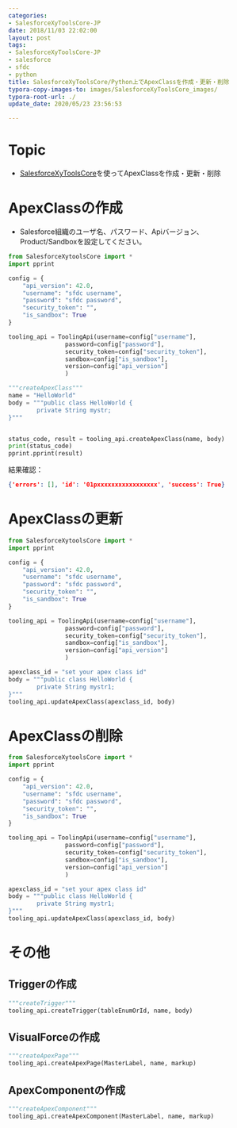 ```yaml
---
categories:
- SalesforceXyToolsCore-JP
date: 2018/11/03 22:02:00
layout: post
tags:
- SalesforceXyToolsCore-JP
- salesforce
- sfdc
- python
title: SalesforceXyToolsCore/Python上でApexClassを作成・更新・削除
typora-copy-images-to: images/SalesforceXyToolsCore_images/
typora-root-url: ./
update_date: 2020/05/23 23:56:53

---
```


# Topic

* [SalesforceXyToolsCore](http://salesforcexytools.com/categories/SalesforceXyToolsCore-JP/)を使ってApexClassを作成・更新・削除



# ApexClassの作成

* Salesforce組織のユーザ名、パスワード、Apiバージョン、Product/Sandboxを設定してください。

```python
from SalesforceXytoolsCore import *
import pprint

config = {
    "api_version": 42.0, 
    "username": "sfdc username", 
    "password": "sfdc password", 
    "security_token": "", 
    "is_sandbox": True
}

tooling_api = ToolingApi(username=config["username"], 
                password=config["password"], 
                security_token=config["security_token"], 
                sandbox=config["is_sandbox"],
                version=config["api_version"]
                )

"""createApexClass"""
name = "HelloWorld"
body = """public class HelloWorld {
        private String mystr;
}"""


status_code, result = tooling_api.createApexClass(name, body)
print(status_code)
pprint.pprint(result)
```



結果確認：

```json
{'errors': [], 'id': '01pxxxxxxxxxxxxxxxxx', 'success': True}
```



# ApexClassの更新

```python
from SalesforceXytoolsCore import *
import pprint

config = {
    "api_version": 42.0, 
    "username": "sfdc username", 
    "password": "sfdc password", 
    "security_token": "", 
    "is_sandbox": True
}

tooling_api = ToolingApi(username=config["username"], 
                password=config["password"], 
                security_token=config["security_token"], 
                sandbox=config["is_sandbox"],
                version=config["api_version"]
                )

apexclass_id = "set your apex class id"
body = """public class HelloWorld {
        private String mystr1;
}"""
tooling_api.updateApexClass(apexclass_id, body)
```



# ApexClassの削除

```python
from SalesforceXytoolsCore import *
import pprint

config = {
    "api_version": 42.0, 
    "username": "sfdc username", 
    "password": "sfdc password", 
    "security_token": "", 
    "is_sandbox": True
}

tooling_api = ToolingApi(username=config["username"], 
                password=config["password"], 
                security_token=config["security_token"], 
                sandbox=config["is_sandbox"],
                version=config["api_version"]
                )

apexclass_id = "set your apex class id"
body = """public class HelloWorld {
        private String mystr1;
}"""
tooling_api.updateApexClass(apexclass_id, body)
```



# その他

## Triggerの作成

```python
"""createTrigger"""
tooling_api.createTrigger(tableEnumOrId, name, body)
```


## VisualForceの作成

```python
"""createApexPage"""
tooling_api.createApexPage(MasterLabel, name, markup)
```


## ApexComponentの作成

```python
"""createApexComponent"""
tooling_api.createApexComponent(MasterLabel, name, markup)
```